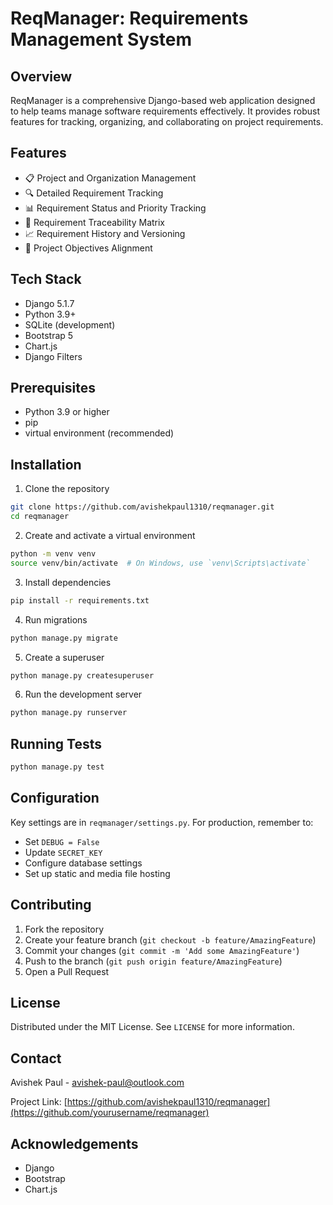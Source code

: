 # ReqManager: Requirements Management System

## Overview

ReqManager is a comprehensive Django-based web application designed to help teams manage software requirements effectively. It provides robust features for tracking, organizing, and collaborating on project requirements.

## Features

- 📋 Project and Organization Management
- 🔍 Detailed Requirement Tracking
- 📊 Requirement Status and Priority Tracking
- 🔗 Requirement Traceability Matrix
- 📈 Requirement History and Versioning
- 🎯 Project Objectives Alignment

## Tech Stack

- Django 5.1.7
- Python 3.9+
- SQLite (development)
- Bootstrap 5
- Chart.js
- Django Filters

## Prerequisites

- Python 3.9 or higher
- pip
- virtual environment (recommended)

## Installation

1. Clone the repository
```bash
git clone https://github.com/avishekpaul1310/reqmanager.git
cd reqmanager
```

2. Create and activate a virtual environment
```bash
python -m venv venv
source venv/bin/activate  # On Windows, use `venv\Scripts\activate`
```

3. Install dependencies
```bash
pip install -r requirements.txt
```

4. Run migrations
```bash
python manage.py migrate
```

5. Create a superuser
```bash
python manage.py createsuperuser
```

6. Run the development server
```bash
python manage.py runserver
```

## Running Tests

```bash
python manage.py test
```

## Configuration

Key settings are in `reqmanager/settings.py`. For production, remember to:
- Set `DEBUG = False`
- Update `SECRET_KEY`
- Configure database settings
- Set up static and media file hosting

## Contributing

1. Fork the repository
2. Create your feature branch (`git checkout -b feature/AmazingFeature`)
3. Commit your changes (`git commit -m 'Add some AmazingFeature'`)
4. Push to the branch (`git push origin feature/AmazingFeature`)
5. Open a Pull Request

## License

Distributed under the MIT License. See `LICENSE` for more information.

## Contact

Avishek Paul - avishek-paul@outlook.com

Project Link: [https://github.com/avishekpaul1310/reqmanager](https://github.com/yourusername/reqmanager)

## Acknowledgements

- Django
- Bootstrap
- Chart.js
